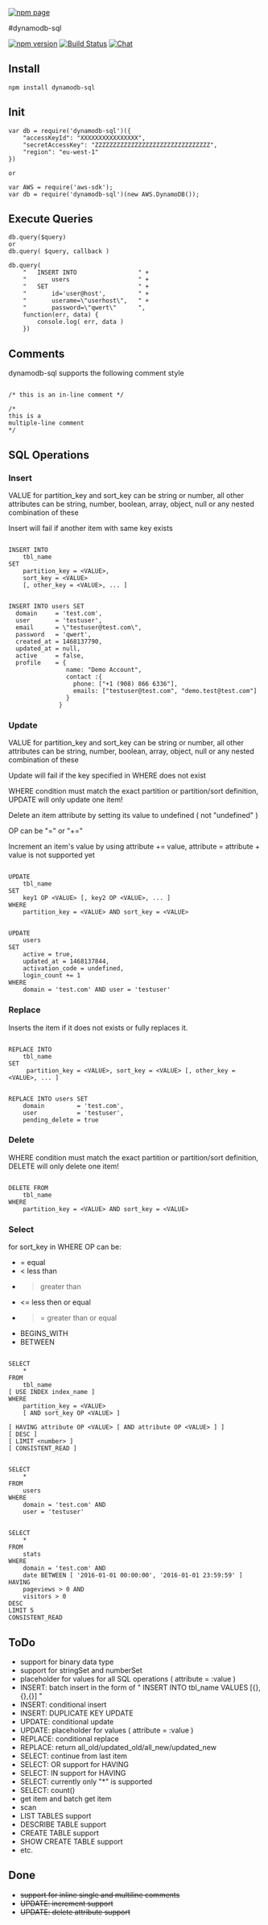 [![npm page](https://nodei.co/npm/dynamodb-sql.png?downloads=true&downloadRank=true&stars=true)](https://www.npmjs.com/package/dynamodb-sql)

#dynamodb-sql



[![npm version](https://badge.fury.io/js/dynamodb-sql.svg)](https://badge.fury.io/js/dynamodb-sql)
[![Build Status](https://travis-ci.org/databank/dynamodb-sql.svg?branch=master)](https://travis-ci.org/databank/dynamodb-sql)
[![Chat ](https://badges.gitter.im/databank/dynamodb-sql.png)](https://gitter.im/databank/dynamodb-sql)

## Install

```
npm install dynamodb-sql
```

## Init


```
var db = require('dynamodb-sql')({
    "accessKeyId": "XXXXXXXXXXXXXXXX",
    "secretAccessKey": "ZZZZZZZZZZZZZZZZZZZZZZZZZZZZZZZZ",
    "region": "eu-west-1"
})

or 

var AWS = require('aws-sdk');
var db = require('dynamodb-sql')(new AWS.DynamoDB());
```

## Execute Queries
```
db.query($query)
or
db.query( $query, callback )
```

```
db.query(
    "   INSERT INTO                 " +
    "       users                   " +
    "   SET                         " +
    "       id='user@host',         " + 
    "       userame=\"userhost\",   " +
    "       password=\"qwert\"      ", 
    function(err, data) {
        console.log( err, data )
    })
```

## Comments

dynamodb-sql supports the following comment style
```

/* this is an in-line comment */

/*
this is a
multiple-line comment
*/

```

## SQL Operations

### Insert
VALUE for partition_key and sort_key can be string or number, all other attributes can be string, number, boolean, array, object, null or any nested combination of these

Insert will fail if another item with same key exists 


```

INSERT INTO 
    tbl_name 
SET 
    partition_key = <VALUE>, 
    sort_key = <VALUE> 
    [, other_key = <VALUE>, ... ]

```
```

INSERT INTO users SET
  domain     = 'test.com',
  user       = 'testuser',
  email      = \"testuser@test.com\",
  password   = 'qwert',
  created_at = 1468137790,
  updated_at = null,
  active     = false,
  profile    = { 
                name: "Demo Account", 
                contact :{ 
                  phone: ["+1 (908) 866 6336"], 
                  emails: ["testuser@test.com", "demo.test@test.com"] 
                }
              }

```

### Update

VALUE for partition_key and sort_key can be string or number, all other attributes can be string, number, boolean, array, object, null or any nested combination of these

Update will fail if the key specified in WHERE does not exist

WHERE condition must match the exact partition or partition/sort definition, UPDATE will only update one item!

Delete an item attribute by setting its value to undefined ( not "undefined" ) 

OP can be "=" or "+="

Increment an item's value by using attribute += value, attribute = attribute + value is not supported yet 

```

UPDATE 
    tbl_name 
SET 
    key1 OP <VALUE> [, key2 OP <VALUE>, ... ] 
WHERE 
    partition_key = <VALUE> AND sort_key = <VALUE>

```

```

UPDATE 
    users 
SET 
    active = true, 
    updated_at = 1468137844, 
    activation_code = undefined,
    login_count += 1 
WHERE 
    domain = 'test.com' AND user = 'testuser'

```


### Replace

Inserts the item if it does not exists or fully replaces it.

```

REPLACE INTO 
    tbl_name 
SET 
     partition_key = <VALUE>, sort_key = <VALUE> [, other_key = <VALUE>, ... ]

```

```

REPLACE INTO users SET
    domain         = 'test.com',
    user           = 'testuser',
    pending_delete = true

```

### Delete

WHERE condition must match the exact partition or partition/sort definition, DELETE will only delete one item!

```

DELETE FROM 
    tbl_name 
WHERE 
    partition_key = <VALUE> AND sort_key = <VALUE>

```

### Select

for sort_key in WHERE OP can be: 
* =  equal
* <  less than
* >  greater than 
* <= less then or equal 
* >= greater than or equal  
* BEGINS_WITH
* BETWEEN

```

SELECT
    *
FROM
    tbl_name 
[ USE INDEX index_name ]
WHERE
    partition_key = <VALUE> 
    [ AND sort_key OP <VALUE> ]

[ HAVING attribute OP <VALUE> [ AND attribute OP <VALUE> ] ]
[ DESC ]
[ LIMIT <number> ]
[ CONSISTENT_READ ]

```

```

SELECT 
    * 
FROM 
    users 
WHERE  
    domain = 'test.com' AND 
    user = 'testuser'

```

```

SELECT 
    * 
FROM 
    stats 
WHERE  
    domain = 'test.com' AND 
    date BETWEEN [ '2016-01-01 00:00:00', '2016-01-01 23:59:59' ]
HAVING 
    pageviews > 0 AND
    visitors > 0
DESC 
LIMIT 5
CONSISTENT_READ

```

## ToDo
* support for binary data type
* support for stringSet and numberSet
* placeholder for values for all SQL operations ( attribute = :value )
* INSERT: batch insert in the form of " INSERT INTO tbl_name VALUES [{},{},{}] "
* INSERT: conditional insert
* INSERT: DUPLICATE KEY UPDATE
* UPDATE: conditional update
* UPDATE: placeholder for values ( attribute = :value )
* REPLACE: conditional replace
* REPLACE: return all_old/updated_old/all_new/updated_new 
* SELECT: continue from last item
* SELECT: OR support for HAVING
* SELECT: IN support for HAVING
* SELECT: currently only "*" is supported
* SELECT: count()
* get item and batch get item
* scan
* LIST TABLES support
* DESCRIBE TABLE support
* CREATE TABLE support
* SHOW CREATE TABLE support
* etc.

## Done
* ~~support for inline single and multiline comments~~
* ~~UPDATE: increment support~~
* ~~UPDATE: delete attribute support~~
